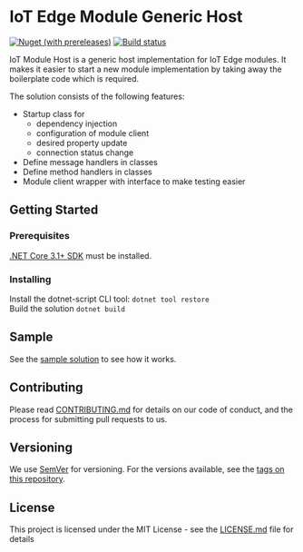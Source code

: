 # IoT Edge Module Generic Host

[![Nuget (with prereleases)](https://img.shields.io/nuget/vpre/iot-module-host)](https://www.nuget.org/packages/iot-module-host/)
[![Build status](https://dev.azure.com/ait-fb/Public/_apis/build/status/IoT/iot-module-host.NuGet)](https://dev.azure.com/ait-fb/Public/_build/latest?definitionId=52?branchName=master)

IoT Module Host is a generic host implementation for IoT Edge modules. It makes it easier to start a new module implementation by taking away the boilerplate code which is required.

The solution consists of the following features:

* Startup class for
  * dependency injection
  * configuration of module client
  * desired property update
  * connection status change
* Define message handlers in classes
* Define method handlers in classes
* Module client wrapper with interface to make testing easier

## Getting Started

### Prerequisites
[.NET Core 3.1+ SDK](https://www.microsoft.com/net/download/core) must be installed.

### Installing
Install the dotnet-script CLI tool: ``dotnet tool restore``  
Build the solution ``dotnet build``

## Sample
See the [sample solution](samples/starter) to see how it works.

## Contributing

Please read [CONTRIBUTING.md](CONTRIBUTING.md) for details on our code of conduct, and the process for submitting pull requests to us.

## Versioning

We use [SemVer](http://semver.org/) for versioning. For the versions available, see the [tags on this repository](https://github.com/FlorianBader/iot-module-host/tags).

## License

This project is licensed under the MIT License - see the [LICENSE.md](LICENSE.md) file for details
